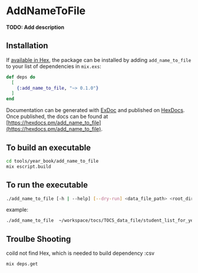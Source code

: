 # AddNameToFile

**TODO: Add description**

## Installation

If [available in Hex](https://hex.pm/docs/publish), the package can be installed
by adding `add_name_to_file` to your list of dependencies in `mix.exs`:

```elixir
def deps do
  [
    {:add_name_to_file, "~> 0.1.0"}
  ]
end
```

Documentation can be generated with [ExDoc](https://github.com/elixir-lang/ex_doc)
and published on [HexDocs](https://hexdocs.pm). Once published, the docs can
be found at [https://hexdocs.pm/add_name_to_file](https://hexdocs.pm/add_name_to_file).

## To build an executable

```bash
cd tools/year_book/add_name_to_file
mix escript.build

```

## To run the executable

```bash
./add_name_to_file [-h | --help] [--dry-run] <data_file_path> <root_directory>mix escript.build
```
example: 

```bash
./add_name_to_file  ~/workspace/tocs/TOCS_data_file/student_list_for_yearbook_20200118.csv ~/workspace/tocs/TOCS_data_file/photo_dir
```


## Troulbe Shooting
coild not find Hex, which is needed to build dependency :csv
```bash
mix deps.get
```
